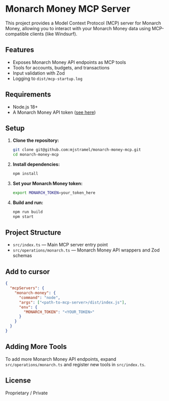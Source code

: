 # Monarch Money MCP Server

This project provides a Model Context Protocol (MCP) server for Monarch Money, allowing you to interact with your Monarch Money data using MCP-compatible clients (like Windsurf).

## Features

- Exposes Monarch Money API endpoints as MCP tools
- Tools for accounts, budgets, and transactions
- Input validation with Zod
- Logging to `dist/mcp-startup.log`

## Requirements

- Node.js 18+
- A Monarch Money API token ([see here](https://github.com/pbassham/monarch-money-api#usage))

## Setup

1. **Clone the repository:**
   ```sh
   git clone git@github.com:mjstramel/monarch-money-mcp.git
   cd monarch-money-mcp
   ```
2. **Install dependencies:**
   ```sh
   npm install
   ```
3. **Set your Monarch Money token:**
   ```sh
   export MONARCH_TOKEN=your_token_here
   ```
4. **Build and run:**
   ```sh
   npm run build
   npm start
   ```

## Project Structure

- `src/index.ts` — Main MCP server entry point
- `src/operations/monarch.ts` — Monarch Money API wrappers and Zod schemas

## Add to cursor

```json
{
  "mcpServers": {
    "monarch-money": {
      "command": "node",
      "args": ["<path-to-mcp-server>/dist/index.js"],
      "env": {
        "MONARCH_TOKEN": "<YOUR_TOKEN>"
      }
    }
  }
}
```

## Adding More Tools

To add more Monarch Money API endpoints, expand `src/operations/monarch.ts` and register new tools in `src/index.ts`.

## License

Proprietary / Private
